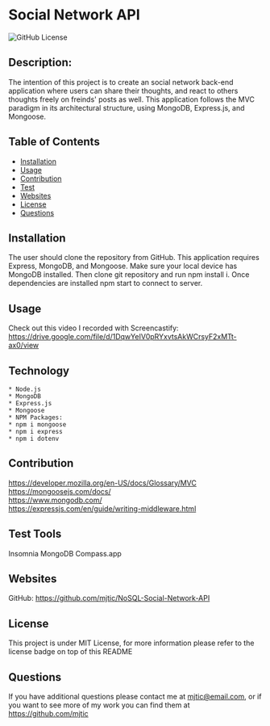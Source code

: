 # Social Network API
<img src="https://img.shields.io/badge/license-MIT License-blue.svg" alt="GitHub License">

## Description:
  The intention of this project is to create an social network back-end application where users can share their thoughts, and react to others thoughts freely on freinds' posts as well. This application follows the MVC paradigm in its architectural structure, using MongoDB, Express.js, and Mongoose.

  ## Table of Contents

  * [Installation](#installation)
  * [Usage](#usage)
  * [Contribution](#contribution)
  * [Test](#test)
  * [Websites](#websites)
  * [License](#license)
  * [Questions](#questions)

  ## Installation
  The user should clone the repository from GitHub. This application requires Express, MongoDB, and Mongoose. Make sure your local device has MongoDB installed. Then clone git repository and run npm install i. Once dependencies are installed npm start to connect to server.

  ## Usage
  Check out this video I recorded with Screencastify: https://drive.google.com/file/d/1DqwYeIV0pRYxvtsAkWCrsyF2xMTt-ax0/view

  ## Technology
    * Node.js
    * MongoDB
    * Express.js
    * Mongoose
    * NPM Packages:
    * npm i mongoose
    * npm i express
    * npm i dotenv
  
  ## Contribution
  https://developer.mozilla.org/en-US/docs/Glossary/MVC <br>
  https://mongoosejs.com/docs/<br>
  https://www.mongodb.com/<br>
  https://expressjs.com/en/guide/writing-middleware.html<br>
  ## Test Tools
  Insomnia
  MongoDB Compass.app

  ## Websites
  GitHub: https://github.com/mjtic/NoSQL-Social-Network-API<br>
  
  ## License
  This project is under MIT License, for more information please refer to the license badge on top of this README
  ## Questions
  If you have additional questions please contact me at mjtic@email.com, or if you want to see more of my work you can find them at https://github.com/mjtic 
  